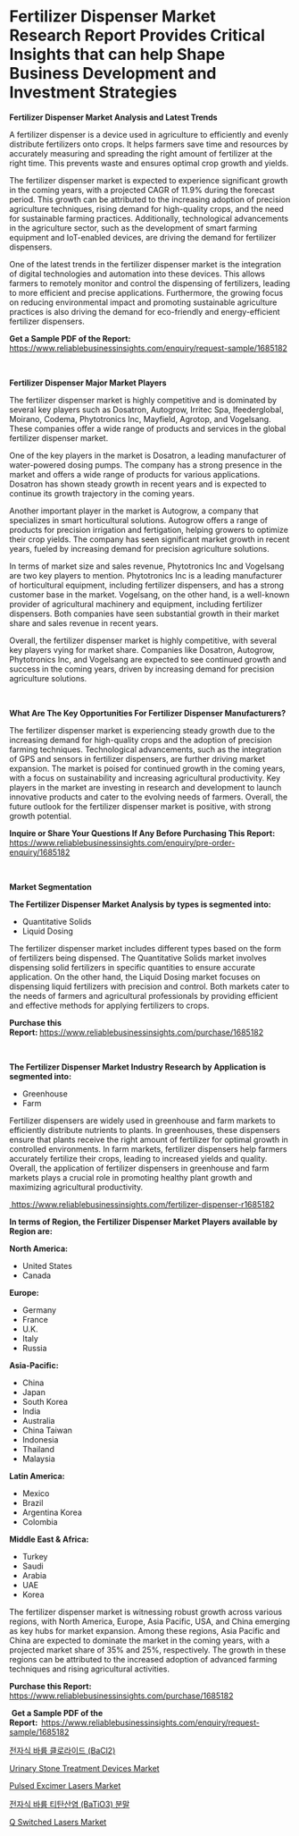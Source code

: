 <p><h1>Fertilizer Dispenser Market Research Report Provides Critical Insights that can help Shape Business Development and Investment Strategies</h1></p><p><strong>Fertilizer Dispenser Market Analysis and Latest Trends</strong></p>
<p><p>A fertilizer dispenser is a device used in agriculture to efficiently and evenly distribute fertilizers onto crops. It helps farmers save time and resources by accurately measuring and spreading the right amount of fertilizer at the right time. This prevents waste and ensures optimal crop growth and yields.</p><p>The fertilizer dispenser market is expected to experience significant growth in the coming years, with a projected CAGR of 11.9% during the forecast period. This growth can be attributed to the increasing adoption of precision agriculture techniques, rising demand for high-quality crops, and the need for sustainable farming practices. Additionally, technological advancements in the agriculture sector, such as the development of smart farming equipment and IoT-enabled devices, are driving the demand for fertilizer dispensers.</p><p>One of the latest trends in the fertilizer dispenser market is the integration of digital technologies and automation into these devices. This allows farmers to remotely monitor and control the dispensing of fertilizers, leading to more efficient and precise applications. Furthermore, the growing focus on reducing environmental impact and promoting sustainable agriculture practices is also driving the demand for eco-friendly and energy-efficient fertilizer dispensers.</p></p>
<p><strong>Get a Sample PDF of the Report:&nbsp;</strong> <a href="https://www.reliablebusinessinsights.com/enquiry/request-sample/1685182">https://www.reliablebusinessinsights.com/enquiry/request-sample/1685182</a></p>
<p>&nbsp;</p>
<p><strong>Fertilizer Dispenser Major Market Players</strong></p>
<p><p>The fertilizer dispenser market is highly competitive and is dominated by several key players such as Dosatron, Autogrow, Irritec Spa, Ifeederglobal, Moirano, Codema, Phytotronics Inc, Mayfield, Agrotop, and Vogelsang. These companies offer a wide range of products and services in the global fertilizer dispenser market.</p><p>One of the key players in the market is Dosatron, a leading manufacturer of water-powered dosing pumps. The company has a strong presence in the market and offers a wide range of products for various applications. Dosatron has shown steady growth in recent years and is expected to continue its growth trajectory in the coming years.</p><p>Another important player in the market is Autogrow, a company that specializes in smart horticultural solutions. Autogrow offers a range of products for precision irrigation and fertigation, helping growers to optimize their crop yields. The company has seen significant market growth in recent years, fueled by increasing demand for precision agriculture solutions.</p><p>In terms of market size and sales revenue, Phytotronics Inc and Vogelsang are two key players to mention. Phytotronics Inc is a leading manufacturer of horticultural equipment, including fertilizer dispensers, and has a strong customer base in the market. Vogelsang, on the other hand, is a well-known provider of agricultural machinery and equipment, including fertilizer dispensers. Both companies have seen substantial growth in their market share and sales revenue in recent years.</p><p>Overall, the fertilizer dispenser market is highly competitive, with several key players vying for market share. Companies like Dosatron, Autogrow, Phytotronics Inc, and Vogelsang are expected to see continued growth and success in the coming years, driven by increasing demand for precision agriculture solutions.</p></p>
<p>&nbsp;</p>
<p><strong>What Are The Key Opportunities For Fertilizer Dispenser Manufacturers?</strong></p>
<p><p>The fertilizer dispenser market is experiencing steady growth due to the increasing demand for high-quality crops and the adoption of precision farming techniques. Technological advancements, such as the integration of GPS and sensors in fertilizer dispensers, are further driving market expansion. The market is poised for continued growth in the coming years, with a focus on sustainability and increasing agricultural productivity. Key players in the market are investing in research and development to launch innovative products and cater to the evolving needs of farmers. Overall, the future outlook for the fertilizer dispenser market is positive, with strong growth potential.</p></p>
<p><strong>Inquire or Share Your Questions If Any Before Purchasing This Report:</strong> <a href="https://www.reliablebusinessinsights.com/enquiry/pre-order-enquiry/1685182">https://www.reliablebusinessinsights.com/enquiry/pre-order-enquiry/1685182</a></p>
<p>&nbsp;</p>
<p><strong>Market Segmentation</strong></p>
<p><strong>The Fertilizer Dispenser Market Analysis by types is segmented into:</strong></p>
<p><ul><li>Quantitative Solids</li><li>Liquid Dosing</li></ul></p>
<p><p>The fertilizer dispenser market includes different types based on the form of fertilizers being dispensed. The Quantitative Solids market involves dispensing solid fertilizers in specific quantities to ensure accurate application. On the other hand, the Liquid Dosing market focuses on dispensing liquid fertilizers with precision and control. Both markets cater to the needs of farmers and agricultural professionals by providing efficient and effective methods for applying fertilizers to crops.</p></p>
<p><strong>Purchase this Report:&nbsp;</strong><a href="https://www.reliablebusinessinsights.com/purchase/1685182">https://www.reliablebusinessinsights.com/purchase/1685182</a></p>
<p>&nbsp;</p>
<p><strong>The Fertilizer Dispenser Market Industry Research by Application is segmented into:</strong></p>
<p><ul><li>Greenhouse</li><li>Farm</li></ul></p>
<p><p>Fertilizer dispensers are widely used in greenhouse and farm markets to efficiently distribute nutrients to plants. In greenhouses, these dispensers ensure that plants receive the right amount of fertilizer for optimal growth in controlled environments. In farm markets, fertilizer dispensers help farmers accurately fertilize their crops, leading to increased yields and quality. Overall, the application of fertilizer dispensers in greenhouse and farm markets plays a crucial role in promoting healthy plant growth and maximizing agricultural productivity.</p></p>
<p><a href="https://www.reliablebusinessinsights.com/fertilizer-dispenser-r1685182">&nbsp;https://www.reliablebusinessinsights.com/fertilizer-dispenser-r1685182</a></p>
<p><strong>In terms of Region, the Fertilizer Dispenser Market Players available by Region are:</strong></p>
<p>
    <p> <strong> North America: </strong>
        <ul>
            <li>United States</li>
            <li>Canada</li>
        </ul>
        </p> 
    <p> <strong> Europe: </strong>
        <ul>
            <li>Germany</li>
            <li>France</li>
            <li>U.K.</li>
            <li>Italy</li>
            <li>Russia</li>
        </ul>
        </p> 
    <p> <strong> Asia-Pacific: </strong>
        <ul>
            <li>China</li>
            <li>Japan</li>
            <li>South Korea</li>
            <li>India</li>
            <li>Australia</li>
            <li>China Taiwan</li>
            <li>Indonesia</li>
            <li>Thailand</li>
            <li>Malaysia</li>
        </ul>
        </p> 
    <p> <strong> Latin America: </strong>
        <ul>
            <li>Mexico</li>
            <li>Brazil</li>
            <li>Argentina Korea</li>
            <li>Colombia</li>
        </ul>
        </p> 
    <p> <strong> Middle East & Africa: </strong>
        <ul>
            <li>Turkey</li>
            <li>Saudi</li>
            <li>Arabia</li>
            <li>UAE</li>
            <li>Korea</li>
        </ul>
    </p>
    </p>
<p><p>The fertilizer dispenser market is witnessing robust growth across various regions, with North America, Europe, Asia Pacific, USA, and China emerging as key hubs for market expansion. Among these regions, Asia Pacific and China are expected to dominate the market in the coming years, with a projected market share of 35% and 25%, respectively. The growth in these regions can be attributed to the increased adoption of advanced farming techniques and rising agricultural activities.</p></p>
<p><strong>Purchase this Report: </strong><a href="https://www.reliablebusinessinsights.com/purchase/1685182">https://www.reliablebusinessinsights.com/purchase/1685182</a></p>
<p>&nbsp;<strong>Get a Sample PDF of the Report:&nbsp;&nbsp;</strong><a href="https://www.reliablebusinessinsights.com/enquiry/request-sample/1685182">https://www.reliablebusinessinsights.com/enquiry/request-sample/1685182</a></p>
<p><strong></strong></p>
<p><p><a href="https://github.com/garnett961902/Market-Research-Report-List-1/blob/main/1850935105885.md">전자식 바륨 클로라이드 (BaCl2)</a></p><p><a href="https://github.com/jerrycopelandthomaswsqd8q/Market-Research-Report-List-3/blob/main/urinary-stone-treatment-devices-market.md">Urinary Stone Treatment Devices Market</a></p><p><a href="https://github.com/yoshih12/Market-Research-Report-List-3/blob/main/pulsed-excimer-lasers-market.md">Pulsed Excimer Lasers Market</a></p><p><a href="https://github.com/Madalyell456456/Market-Research-Report-List-2/blob/main/6988729105884.md">전자식 바륨 티탄산염 (BaTiO3) 분말</a></p><p><a href="https://issuu.com/reportprime-2/docs/q-switched-lasers-market-size-2030.pptx">Q Switched Lasers Market</a></p></p>